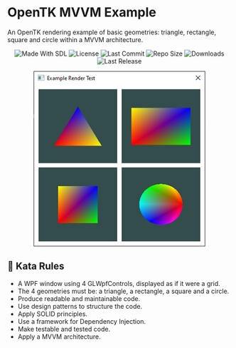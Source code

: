 # OpenTK MVVM Example
An OpenTK rendering example of basic geometries: triangle, rectangle, square and circle within a MVVM architecture.

<p align="center">
  <a>
    <img alt="Made With SDL" src="https://img.shields.io/badge/made%20with-OpenTK-57b9d3.svg?logo=CSharp">
  </a>
  <a>
    <img alt="License" src="https://img.shields.io/github/license/JoanStinson/OpenTKMVVMExample?logo=github">
  </a>
  <a>
    <img alt="Last Commit" src="https://img.shields.io/github/last-commit/JoanStinson/OpenTKMVVMExample?logo=Mapbox&color=orange">
  </a>
  <a>
    <img alt="Repo Size" src="https://img.shields.io/github/repo-size/JoanStinson/OpenTKMVVMExample?logo=VirtualBox">
  </a>
  <a>
    <img alt="Downloads" src="https://img.shields.io/github/downloads/JoanStinson/OpenTKMVVMExample/total?color=brightgreen">
  </a>
  <a>
    <img alt="Last Release" src="https://img.shields.io/github/v/release/JoanStinson/OpenTKMVVMExample?include_prereleases&logo=Dropbox&color=yellow">
  </a>
</p>

<p align="center">
  <img src="https://github.com/JoanStinson/OpenTKMVVMExample/blob/main/preview.PNG">
</p>

## 📜 Kata Rules
* A WPF window using 4 GLWpfControls, displayed as if it were a grid.
* The 4 geometries must be: a triangle, a rectangle, a square and a circle.
* Produce readable and maintainable code.
* Use design patterns to structure the code.
* Apply SOLID principles.
* Use a framework for Dependency Injection.
* Make testable and tested code.
* Apply a MVVM architecture.
